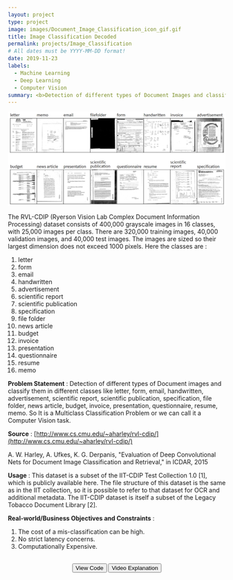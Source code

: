 ```yaml
---
layout: project
type: project
image: images/Document_Image_Classification_icon_gif.gif
title: Image Classification Decoded
permalink: projects/Image_Classification
# All dates must be YYYY-MM-DD format!
date: 2019-11-23
labels:
  - Machine Learning
  - Deep Learning
  - Computer Vision
summary: <b>Detection of different types of Document Images and classifying them in different classes like Letter, Form, Email, Handwritten etc using VGG16 Network.</b>
---
```


<img class="ui image" src="../images/Image_Classification_Decoded_Banner.png">

The RVL-CDIP (Ryerson Vision Lab Complex Document Information Processing) dataset consists of 400,000 grayscale images in 16 classes, with 25,000 images per class. There are 320,000 training images, 40,000 validation images, and 40,000 test images. The images are sized so their largest dimension does not exceed 1000 pixels. Here the classes are : 

1. letter
2. form
3. email
4. handwritten
5. advertisement
6. scientific report
7. scientific publication
8. specification
9. file folder
10. news article
11. budget
12. invoice
13. presentation
14. questionnaire
15. resume
16. memo

<b>Problem Statement</b> : Detection of different types of Document images and classify them in different classes like letter, form, email, handwritten, advertisement, scientific report, scientific publication, specification, file folder, news article, budget, invoice, presentation, questionnaire, resume, memo. So It is a Multiclass Classification Problem or we can call it a Computer Vision task.

<b>Source</b> : [http://www.cs.cmu.edu/~aharley/rvl-cdip/](http://www.cs.cmu.edu/~aharley/rvl-cdip/)

A. W. Harley, A. Ufkes, K. G. Derpanis, "Evaluation of Deep Convolutional Nets for Document Image Classification and Retrieval," in ICDAR, 2015

<b>Usage</b> : This dataset is a subset of the IIT-CDIP Test Collection 1.0 [1], which is publicly available here. The file structure of this dataset is the same as in the IIT collection, so it is possible to refer to that dataset for OCR and additional metadata. The IIT-CDIP dataset is itself a subset of the Legacy Tobacco Document Library [2].

<b>Real-world/Business Objectives and Constraints</b> : 
1. The cost of a mis-classification can be high.
2. No strict latency concerns.
3. Computationally Expensive.

<div class="buttons">
	<div class="vertical-center">
		<b><br><center><button onclick="window.open('https://nbviewer.jupyter.org/github/iamsouravbanerjee/Image-Classification-Decoded/blob/master/Image%20Classification%20Decoded.ipynb')" type="button">View Code</button> <button onclick="window.open('https://www.youtube.com/watch?v=P8v0kEvjtHs')" type="button">Video Explanation</button><br><br><br><br>
